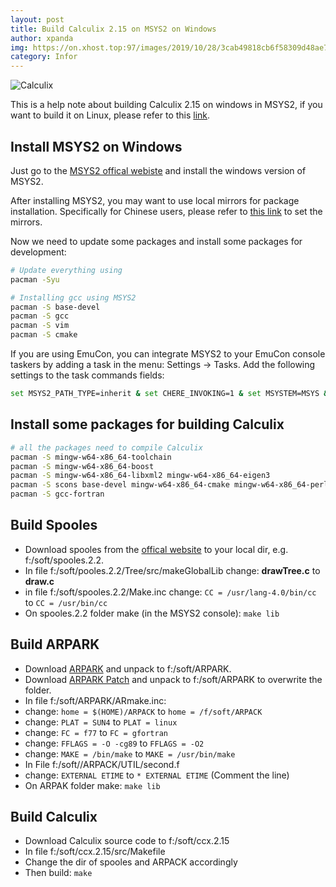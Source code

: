 ```yaml
---
layout: post
title: Build Calculix 2.15 on MSYS2 on Windows
author: xpanda
img: https://on.xhost.top:97/images/2019/10/28/3cab49818cb6f58309d48ae78e5642c3.md.png
category: Infor
---
```


![Calculix](https://on.xhost.top:97/images/2019/10/28/3cab49818cb6f58309d48ae78e5642c3.png)

This is a help  note about building Calculix 2.15 on windows in MSYS2, if you want to build it on Linux, please refer to this [link]( https://www.libremechanics.com/?q=node/9 ).

## Install MSYS2 on Windows

Just go to the [MSYS2 offical webiste](https://www.msys2.org/) and install the windows version of MSYS2. 

After installing MSYS2, you may want to use local mirrors for package installation. Specifically for Chinese users, please refer to [this link](https://lug.ustc.edu.cn/wiki/mirrors/help/msys2) to set the mirrors.

Now we need to update some packages and install some packages for development:

``` sh
# Update everything using
pacman -Syu

# Installing gcc using MSYS2
pacman -S base-devel
pacman -S gcc
pacman -S vim
pacman -S cmake
```

If you are using EmuCon, you can integrate MSYS2 to your EmuCon console taskers by adding a task in the menu: Settings -> Tasks. Add the following settings to the task commands fields:

``` sh
set MSYS2_PATH_TYPE=inherit & set CHERE_INVOKING=1 & set MSYSTEM=MSYS & set MSYSCON=conemu64.exe & "MSYS2_INSTALL_DIR\usr\bin\bash.exe" --login -i -new_console:C:"MSYS2_INSTALL_DIR\msys2.ico"
```

## Install some packages for building Calculix

```sh
# all the packages need to compile Calculix
pacman -S mingw-w64-x86_64-toolchain
pacman -S mingw-w64-x86_64-boost
pacman -S mingw-w64-x86_64-libxml2 mingw-w64-x86_64-eigen3
pacman -S scons base-devel mingw-w64-x86_64-cmake mingw-w64-x86_64-perl mingw-w64-x86_64-make mingw-w64-x86_64-yaml-cpp
pacman -S gcc-fortran
```

## Build Spooles

- Download spooles from the [offical website](http://www.netlib.org/linalg/spooles/spooles.2.2.tgz) to your local dir, e.g. f:/soft/spooles.2.2. 
-  In file f:/soft/pooles.2.2/Tree/src/makeGlobalLib change:   **drawTree.c** to **draw.c** 
-  in file f:/soft/spooles.2.2/Make.inc change:  `CC = /usr/lang-4.0/bin/cc` to `CC = /usr/bin/cc`
-  On spooles.2.2 folder make (in the MSYS2 console): `make lib`

## Build ARPARK

- Download [ARPARK](http://www.caam.rice.edu/software/ARPACK/SRC/arpack96.tar.Z) and unpack to f:/soft/ARPARK.
- Download [ARPARK Patch](http://www.caam.rice.edu/software/ARPACK/SRC/patch.tar.gz) and unpack to f:/soft/ARPARK to overwrite the folder.
- In file f:/soft/ARPARK/ARmake.inc:
- change: `home = $(HOME)/ARPACK` to `home = /f/soft/ARPACK`
- change:  `PLAT = SUN4` to `PLAT = linux`
- change:  `FC = f77` to `FC = gfortran`
- change:  `FFLAGS = -O -cg89` to `FFLAGS = -O2`
- change:  `MAKE = /bin/make` to `MAKE = /usr/bin/make`
- In File f:/soft//ARPACK/UTIL/second.f 
- change: `EXTERNAL ETIME` to `* EXTERNAL ETIME` (Comment the line)
- On ARPAK folder make: `make lib`

## Build Calculix

- Download Calculix source code to f:/soft/ccx.2.15
- In file f:/soft/ccx.2.15/src/Makefile
- Change the dir of spooles and ARPACK accordingly
- Then build: `make`

